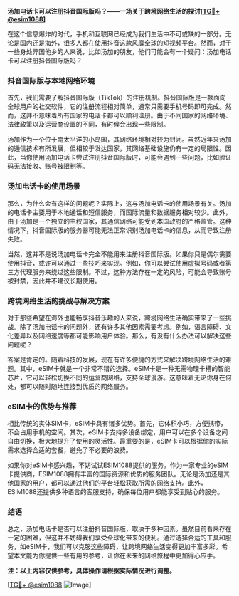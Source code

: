 **汤加电话卡可以注册抖音国际版吗？——一场关于跨境网络生活的探讨[[TG💪+ @esim1088](https://t.me/s/esim1088)]**

在这个信息爆炸的时代，手机和互联网已经成为我们生活中不可或缺的一部分。无论是国内还是海外，很多人都在使用抖音这款风靡全球的短视频平台。然而，对于一些身处异国他乡的人来说，比如汤加的朋友，他们可能会有一个疑问：汤加电话卡可以注册抖音国际版吗？

### 抖音国际版与本地网络环境

首先，我们需要了解抖音国际版（TikTok）的注册机制。抖音国际版是一款面向全球用户的社交软件，它的注册流程相对简单，通常只需要手机号码即可完成。然而，这并不意味着所有国家的电话卡都可以顺利注册。由于不同国家的网络环境、法律政策以及运营商设置的不同，有时候会出现一些限制。

汤加作为一个位于南太平洋的小岛国，其网络环境相对较为封闭。虽然近年来汤加的通信技术有所发展，但相较于发达国家，其网络基础设施仍有一定的局限性。因此，当你使用汤加电话卡尝试注册抖音国际版时，可能会遇到一些问题，比如验证码无法接收、账号被限制等。

### 汤加电话卡的使用场景

那么，为什么会有这样的问题呢？实际上，这与汤加电话卡的使用场景有关。汤加的电话卡主要用于本地通话和短信服务，而国际流量和数据服务相对较少。此外，由于汤加是一个独立的主权国家，其通信网络可能受到本国政府的严格监管。这种情况下，抖音国际版的服务器可能无法正常识别汤加电话卡的信息，从而导致注册失败。

当然，这并不是说汤加电话卡完全不能用来注册抖音国际版。如果你只是偶尔需要使用抖音，或许可以通过一些技巧来实现。例如，你可以尝试使用虚拟号码或者第三方代理服务来绕过这些限制。不过，这种方法存在一定的风险，可能会导致账号被封禁，因此并不建议长期使用。

### 跨境网络生活的挑战与解决方案

对于那些希望在海外也能畅享抖音乐趣的人来说，跨境网络生活确实带来了一些挑战。除了汤加电话卡的问题外，还有许多其他因素需要考虑。例如，语言障碍、文化差异以及网络速度等都可能影响用户体验。那么，有没有什么办法可以解决这些问题呢？

答案是肯定的。随着科技的发展，现在有许多便捷的方式来解决跨境网络生活的难题。其中，eSIM卡就是一个非常不错的选择。eSIM卡是一种无需物理卡槽的智能芯片，它可以轻松切换不同的运营商网络，支持全球漫游。这意味着无论你身在何处，都可以随时随地连接到优质的网络服务。

### eSIM卡的优势与推荐

相比传统的实体SIM卡，eSIM卡具有诸多优势。首先，它体积小巧，方便携带，不会占用手机的空间。其次，eSIM卡支持多设备绑定，用户可以在多个设备之间自由切换，极大地提升了使用的灵活性。最重要的是，eSIM卡可以根据你的实际需求选择合适的套餐，避免了不必要的浪费。

如果你对eSIM卡感兴趣，不妨试试ESIM1088提供的服务。作为一家专业的eSIM卡提供商，ESIM1088拥有丰富的国际资源和优质的服务团队。无论是汤加还是其他国家的用户，都可以通过他们的平台轻松获取所需的网络支持。此外，ESIM1088还提供多种语言的客服支持，确保每位用户都能享受到贴心的服务。

### 结语

总之，汤加电话卡是否可以注册抖音国际版，取决于多种因素。虽然目前看来存在一定的困难，但这并不妨碍我们享受全球化带来的便利。通过选择合适的工具和服务，如eSIM卡，我们可以克服这些障碍，让跨境网络生活变得更加丰富多彩。希望本文能为你提供一些有用的参考，让你在未来的网络旅程中更加得心应手。

**注：以上内容仅供参考，具体操作请根据实际情况进行调整。**

[[TG💪+ @esim1088](https://t.me/s/esim1088) ![Image](https://i.postimg.cc/4NQfJmqS/Snipaste-2025-05-13-00-14-12.png)]